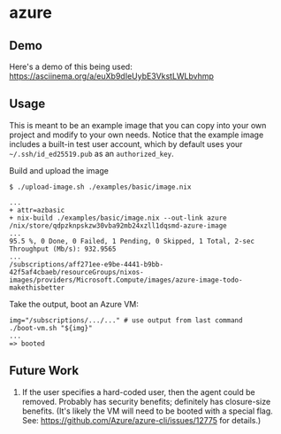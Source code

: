 # azure

## Demo

Here's a demo of this being used: https://asciinema.org/a/euXb9dIeUybE3VkstLWLbvhmp

## Usage

This is meant to be an example image that you can copy into your own
project and modify to your own needs. Notice that the example image
includes a built-in test user account, which by default uses your
`~/.ssh/id_ed25519.pub` as an `authorized_key`.

Build and upload the image
```shell
$ ./upload-image.sh ./examples/basic/image.nix

...
+ attr=azbasic
+ nix-build ./examples/basic/image.nix --out-link azure
/nix/store/qdpzknpskzw30vba92mb24xzll1dqsmd-azure-image
...
95.5 %, 0 Done, 0 Failed, 1 Pending, 0 Skipped, 1 Total, 2-sec Throughput (Mb/s): 932.9565 
...
/subscriptions/aff271ee-e9be-4441-b9bb-42f5af4cbaeb/resourceGroups/nixos-images/providers/Microsoft.Compute/images/azure-image-todo-makethisbetter
```

Take the output, boot an Azure VM:

```
img="/subscriptions/.../..." # use output from last command
./boot-vm.sh "${img}"
...
=> booted
```

## Future Work

1. If the user specifies a hard-coded user, then the agent could be removed.
   Probably has security benefits; definitely has closure-size benefits.
   (It's likely the VM will need to be booted with a special flag. See:
   https://github.com/Azure/azure-cli/issues/12775 for details.)
